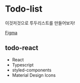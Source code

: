 # Todo-list

이것저것으로 투두리스트를 만들어보자!

[Figma](https://www.figma.com/file/qP33Oa5xuP5iVlOK44pHvl/Todo-list?node-id=0%3A1)

## todo-react

- React
- Typescript
- styled-components
- Material Design Icons
